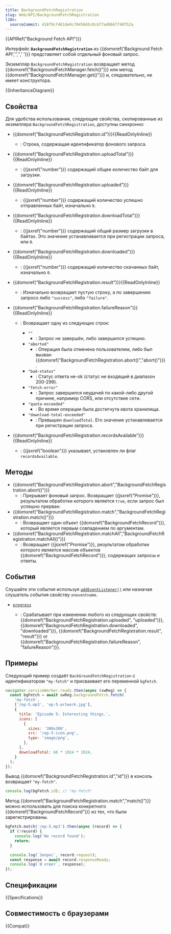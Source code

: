 ```yaml
---
title: BackgroundFetchRegistration
slug: Web/API/BackgroundFetchRegistration
l10n:
  sourceCommit: 418f9cf461de0c7845665c0c677ad0667740f52a
---
```


{{APIRef("Background Fetch API")}}

Интерфейс **`BackgroundFetchRegistration`** из {{domxref('Background Fetch API','','',' ')}} представляет собой отдельный фоновый запрос.

Экземпляр `BackgroundFetchRegistration` возвращает метод {{domxref("BackgroundFetchManager.fetch()")}} или метод {{domxref("BackgroundFetchManager.get()")}} и, следовательно, не имеет конструктора.

{{InheritanceDiagram}}

## Свойства

Для удобства использования, следующие свойства, скопированные из экземпляра `BackgroundFetchRegistration`, доступны синхронно:

- {{domxref("BackgroundFetchRegistration.id")}}{{ReadOnlyInline}}
  - : Строка, содержащая идентификатор фонового запроса.
- {{domxref("BackgroundFetchRegistration.uploadTotal")}}{{ReadOnlyInline}}
  - : {{jsxref("number")}} содержащий общее количество байт для загрузки.
- {{domxref("BackgroundFetchRegistration.uploaded")}}{{ReadOnlyInline}}
  - : {{jsxref("number")}} содержащий количество успешно отправленных байт, изначально `0`.
- {{domxref("BackgroundFetchRegistration.downloadTotal")}}{{ReadOnlyInline}}
  - : {{jsxref("number")}} содержащий общий размер загрузки в байтах. Это значение устанавливается при регистрации запроса, или `0`.
- {{domxref("BackgroundFetchRegistration.downloaded")}}{{ReadOnlyInline}}
  - : {{jsxref("number")}} содержащий количество скачанных байт, изначально `0`.
- {{domxref("BackgroundFetchRegistration.result")}}{{ReadOnlyInline}}
  - : Изначально возвращает пустую строку, а по завершению запросо либо `"success"`, либо `"failure"`.
- {{domxref("BackgroundFetchRegistration.failureReason")}}{{ReadOnlyInline}}

  - : Возвращает одну из следующих строк:

    - `""`
      - : Запрос не завершён, либо завершился успешно.
    - `"aborted"`
      - : Операция была отменена пользователем, либо был вызван {{domxref("BackgroundFetchRegistration.abort()","abort()")}}.
    - `"bad-status"`
      - : Статус ответа не-ok (статус не входящий в диапазон 200-299).
    - `"fetch-error"`
      - : Запрос завершился неудачей по какой-либо другой причине, например CORS, или отсутствие сети.
    - `"quota-exceeded"`
      - : Во время операции была достигнута квота хранилища.
    - `"download-total-exceeded"`
      - : Превышен `downloadTotal`. Его значение устанавливается при регистрации запроса.

- {{domxref("BackgroundFetchRegistration.recordsAvailable")}}{{ReadOnlyInline}}
  - : {{jsxref("boolean")}} указывает, установлен ли флаг `recordsAvailable`.

## Методы

- {{domxref("BackgroundFetchRegistration.abort","BackgroundFetchRegistration.abort()")}}
  - : Прерывает фоновый запрос. Возвращает {{jsxref("Promise")}}, результатом обработки которого является `true`, если запрос был успешно прерван.
- {{domxref("BackgroundFetchRegistration.match","BackgroundFetchRegistration.match()")}}
  - : Возвращает один объект {{domxref("BackgroundFetchRecord")}}, который является первым совпадением по аргументам.
- {{domxref("BackgroundFetchRegistration.matchAll","BackgroundFetchRegistration.matchAll()")}}
  - : Возвращает {{jsxref("Promise")}}, результатом обработки которого является массив объектов {{domxref("BackgroundFetchRecord")}}, содержащих запросы и ответы.

## События

Слушайте эти события используя [`addEventListener()`](/en-US/docs/Web/API/EventTarget/addEventListener) или назначая слушатель события свойству `oneventname`.

- [`progress`](/en-US/docs/Web/API/BackgroundFetchRegistration/progress_event)

  - : Срабатывает при изменении любого из следующих свойств:
    {{domxref("BackgroundFetchRegistration.uploaded", "uploaded")}},
    {{domxref("BackgroundFetchRegistration.downloaded", "downloaded")}},
    {{domxref("BackgroundFetchRegistration.result", "result")}} or
    {{domxref("BackgroundFetchRegistration.failureReason", "failureReason")}}.

## Примеры

Следующий пример создаёт `BackGroundFetchRegistration` с идентификатором `"my-fetch"` и присваивает его переменной `bgFetch`.

```js
navigator.serviceWorker.ready.then(async (swReg) => {
  const bgFetch = await swReg.backgroundFetch.fetch(
    'my-fetch',
    ['/ep-5.mp3', 'ep-5-artwork.jpg'],
    {
      title: 'Episode 5: Interesting things.',
      icons: [
        {
          sizes: '300x300',
          src: '/ep-5-icon.png',
          type: 'image/png',
        },
      ],
      downloadTotal: 60 * 1024 * 1024,
    }
  );
});
```

Вывод {{domxref("BackgroundFetchRegistration.id","id")}} в консоль возвращает `"my-fetch"`.

```js
console.log(bgFetch.id); // "my-fetch"
```

Метод {{domxref("BackgroundFetchRegistration.match","match()")}} можно использовать для поиска конкретного {{domxref("BackgroundFetchRecord")}} из тех, что были зарегистрированы.

```js
bgFetch.match('/ep-5.mp3').then(async (record) => {
  if (!record) {
    console.log('No record found');
    return;
  }

  console.log(`Запрос`, record.request);
  const response = await record.responseReady;
  console.log(`И ответ`, response);
});
```

## Спецификации

{{Specifications}}

## Совместимость с браузерами

{{Compat}}
